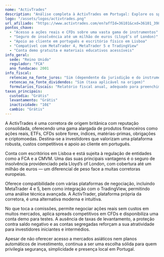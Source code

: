 ```yaml
---
nome: "ActivTrades"
description: "Análise completa à ActivTrades em Portugal: Explore os spreads, a oferta de CFDs e ações reais, as plataformas compatíveis e a segurança proporcionada por um seguro de até um milhão de euros."
logo: "/assets/logos/activtrades.png"
url_afiliado: "https://www.activtrades.com/en?affId=36101&cxd=36101_398285"
pontos_chave:
  - "Acesso a ações reais e CFDs sobre uma vasta gama de instrumentos"
  - "Seguro de insolvência até um milhão de euros (Lloyd’s of London)"
  - "Apoio ao cliente em português e escritório físico em Lisboa"
  - "Compatível com MetaTrader 4, MetaTrader 5 e TradingView"
  - "Conta demo gratuita e materiais educativos acessíveis"
info_geral:
  sede: "Reino Unido"
  regulador: "FCA"
  ano_fundacao: 2001
info_fiscal:
  retencao_na_fonte_juros: "Sim (dependente da jurisdição e do instrumento)"
  retencao_na_fonte_dividendos: "Sim (taxa aplicável na origem)"
  formularios_fiscais: "Relatório fiscal anual, adequado para preenchimento do IRS"
taxas_principais:
  custodia: "Grátis"
  levantamento: "Grátis"
  inactividade: "10£"
  cambio: "Grátis"
---
```


A ActivTrades é uma corretora de origem britânica com reputação consolidada, oferecendo uma gama alargada de produtos financeiros como ações reais, ETFs, CFDs sobre forex, índices, matérias-primas, obrigações e criptomoedas. Destina-se a investidores que valorizam uma plataforma robusta, custos competitivos e apoio ao cliente em português.

Conta com escritórios em Lisboa e está sujeita à regulação de entidades como a FCA e a CMVM. Uma das suas principais vantagens é o seguro de insolvência providenciado pela Lloyd’s of London, com cobertura até um milhão de euros — um diferencial de peso face a muitas corretoras europeias.

Oferece compatibilidade com várias plataformas de negociação, incluindo MetaTrader 4 e 5, bem como integração com o TradingView, permitindo uma análise técnica avançada. A ActivTrader, plataforma própria da corretora, é uma alternativa moderna e intuitiva.

No que toca a comissões, permite negociar ações reais sem custos em muitos mercados, aplica spreads competitivos em CFDs e disponibiliza uma conta demo para testes. A ausência de taxas de levantamento, a proteção contra saldo negativo e as contas segregadas reforçam a sua atratividade para investidores iniciantes e intermédios.

Apesar de não oferecer acesso a mercados asiáticos nem planos automáticos de investimento, continua a ser uma escolha sólida para quem privilegia segurança, simplicidade e presença local em Portugal.
